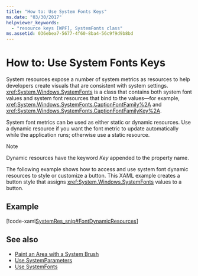 ```yaml
---
title: "How to: Use System Fonts Keys"
ms.date: "03/30/2017"
helpviewer_keywords: 
  - "resource keys [WPF], SystemFonts class"
ms.assetid: 036ebea7-5677-4f60-8ba4-56c9f9d9b8bd
---
```

# How to: Use System Fonts Keys
System resources expose a number of system metrics as resources to help developers create visuals that are consistent with system settings. <xref:System.Windows.SystemFonts> is a class that contains both system font values and system font resources that bind to the values—for example, <xref:System.Windows.SystemFonts.CaptionFontFamily%2A> and <xref:System.Windows.SystemFonts.CaptionFontFamilyKey%2A>.  
  
 System font metrics can be used as either static or dynamic resources. Use a dynamic resource if you want the font metric to update automatically while the application runs; otherwise use a static resource.  
  
> [!NOTE]
> Dynamic resources have the keyword *Key* appended to the property name.  
  
 The following example shows how to access and use system font dynamic resources to style or customize a button. This XAML example creates a button style that assigns <xref:System.Windows.SystemFonts> values to a button.  
  
## Example  
 [!code-xaml[SystemRes_snip#FontDynamicResources](~/samples/snippets/csharp/VS_Snippets_Wpf/SystemRes_snip/CSharp/MyApp.xaml#fontdynamicresources)]  
  
## See also

- [Paint an Area with a System Brush](../graphics-multimedia/how-to-paint-an-area-with-a-system-brush.md)
- [Use SystemParameters](how-to-use-systemparameters.md)
- [Use SystemFonts](how-to-use-systemfonts.md)
